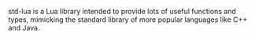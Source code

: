 std-lua is a Lua library intended to provide lots of useful functions and types, mimicking the standard library of more popular languages like C++ and Java.
